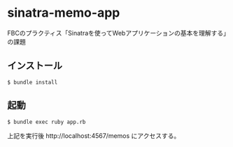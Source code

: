 # sinatra-memo-app

FBCのプラクティス「Sinatraを使ってWebアプリケーションの基本を理解する」の課題

## インストール

    $ bundle install

## 起動

    $ bundle exec ruby app.rb

上記を実行後 http://localhost:4567/memos にアクセスする。
